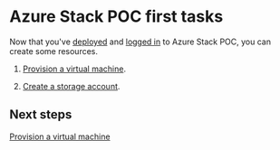 <properties
    pageTitle="Azure Stack POC key tasks | Microsoft Azure"
    description="Learn how to create a plan and offer and then subscribe to that offer and use the services provided to create a virtual machine."
    services="azure-stack"
    documentationCenter=""
    authors="ErikjeMS"
    manager="byronr"
    editor=""/>

<tags
    ms.service="azure-stack"
    ms.workload="na"
    ms.tgt_pltfrm="na"
    ms.devlang="na"
    ms.topic="get-started-article"
    ms.date="09/26/2016"
    ms.author="erikje"/>

# <a name="azure-stack-poc-first-tasks"></a>Azure Stack POC first tasks

Now that you've [deployed](azure-stack-deploy.md) and [logged in](azure-stack-connect-azure-stack.md) to Azure Stack POC, you can create some resources.

1.  [Provision a virtual machine](azure-stack-provision-vm.md).

2.  [Create a storage account](azure-stack-provision-storage-account.md).

## <a name="next-steps"></a>Next steps

[Provision a virtual machine](azure-stack-subscribe-plan-provision-vm.md)
